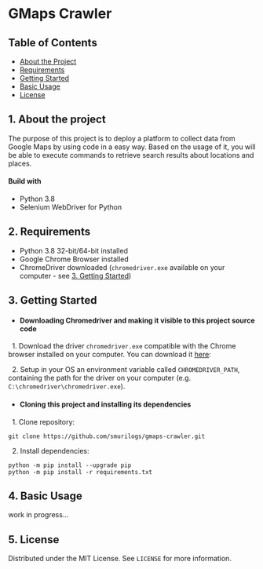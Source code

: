 # GMaps Crawler

## Table of Contents

* [About the Project](#1-about-the-project)
* [Requirements](#2-requirements)
* [Getting Started](#3-getting-started)
* [Basic Usage](#4-license)
* [License](#5-license)

## 1. About the project

The purpose of this project is to deploy a platform to collect data from Google Maps by using code in a easy way. Based on the usage of it, you will be able to execute commands to retrieve search results about locations and places.

#### Build with

* Python 3.8
* Selenium WebDriver for Python

## 2. Requirements

* Python 3.8 32-bit/64-bit installed
* Google Chrome Browser installed
* ChromeDriver downloaded (`chromedriver.exe` available on your computer - see [3. Getting Started](#getting-started))

## 3. Getting Started

* #### Downloading Chromedriver and making it visible to this project source code

&nbsp;&nbsp;1. Download the driver `chromedriver.exe` compatible with the Chrome browser installed on your computer. You can download it [here](https://chromedriver.chromium.org/downloads):

&nbsp;&nbsp;2. Setup in your OS an environment variable called `CHROMEDRIVER_PATH`, containing the path for the driver on your computer (e.g. `C:\chromedriver\chromedriver.exe`).

* #### Cloning this project and installing its dependencies

&nbsp;&nbsp;1. Clone repository:

```
git clone https://github.com/smurilogs/gmaps-crawler.git
```
&nbsp;&nbsp;2. Install dependencies:

```
python -m pip install --upgrade pip
python -m pip install -r requirements.txt
```

## 4. Basic Usage

work in progress...

## 5. License

Distributed under the MIT License. See `LICENSE` for more information.